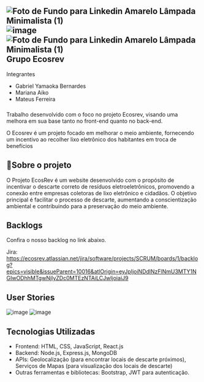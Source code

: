 ![Foto de Fundo para Linkedin Amarelo Lâmpada Minimalista (1)](https://github.com/Ecosrev/ecosrevMongo/assets/126609101/5f7ca8a9-9032-4ae4-9ca8-96eb2b656ffb)
![image](https://github.com/Ecosrev/ecosrevMongo/assets/126609101/e8a51278-7952-4913-a1d4-cf3e93bed726)![Foto de Fundo para Linkedin Amarelo Lâmpada Minimalista (1)](https://github.com/Ecosrev/ecosrevMongo/assets/126609101/5f7ca8a9-9032-4ae4-9ca8-96eb2b656ffb)
Grupo Ecosrev
---

Integrantes

- Gabriel Yamaoka Bernardes
- Mariana Aiko
- Mateus Ferreira

###
Trabalho desenvolvido com o foco no projeto Ecosrev, visando uma melhora em sua base tanto no front-end quanto no back-end.

O Ecosrev é um projeto focado em melhorar o meio ambiente, fornecendo um incentivo ao recolher lixo eletrônico dos habitantes em troca de benefícios
###
## 📃Sobre o projeto

O Projeto EcosRev é um website desenvolvido com o propósito de incentivar o descarte correto de resíduos eletroeletrônicos, promovendo a conexão entre empresas coletoras de lixo eletrônico e cidadãos. O objetivo principal é facilitar o processo de descarte, aumentando a conscientização ambiental e contribuindo para a preservação do meio ambiente.

## Backlogs 
Confira o nosso backlog no link abaixo. 

Jira: https://ecosrev.atlassian.net/jira/software/projects/SCRUM/boards/1/backlog?epics=visible&issueParent=10016&atlOrigin=eyJpIjoiNDdlNzFlNmU3MTY1NGIwODhhMTgwNjIyZDc0MTEzNTAiLCJwIjoiaiJ9

## User Stories
![image](https://github.com/Ecosrev/ecosrevMongo/assets/126609101/8a999929-1574-4b42-9a56-2bdf09418eb6)
![image](https://github.com/Ecosrev/ecosrevMongo/assets/126609101/566c021b-6092-4090-98cc-36a03e7481f4)



## Tecnologias Utilizadas

- Frontend: HTML, CSS, JavaScript, React.js
- Backend: Node.js, Express.js, MongoDB
- APIs: Geolocalização (para encontrar locais de descarte próximos), Serviços de Mapas (para visualização dos locais de descarte)
- Outras ferramentas e bibliotecas: Bootstrap, JWT para autenticação.
